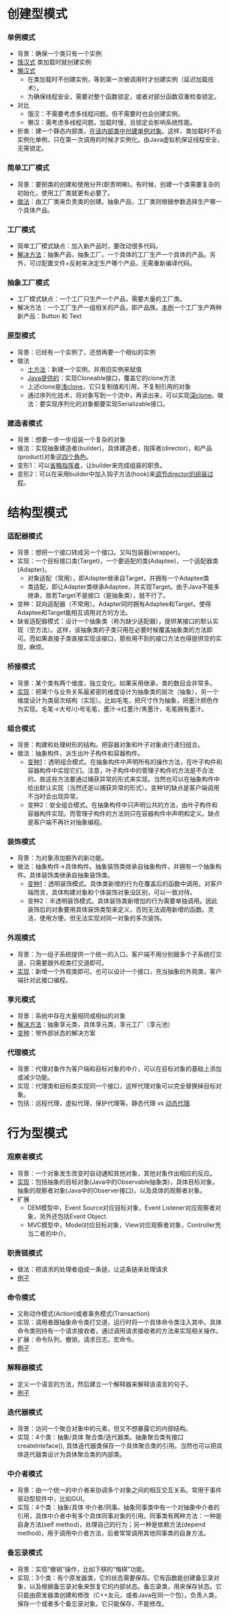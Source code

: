 # 创建型模式

### 单例模式
* 背景：确保一个类只有一个实例
* [饿汉式](https://github.com/y0711/design-patterns/blob/master/Singleton2.java)
类加载时就创建实例
* [懒汉式](https://github.com/y0711/design-patterns/blob/master/Singleton.java)
  * 在类加载时不创建实例，等到第一次被调用时才创建实例（延迟加载技术）。
  * 为确保线程安全，需要对整个函数锁定，或者对部分函数双重检查锁定。
* 对比
  * 饿汉：不需要考虑多线程问题。但不需要时也会创建实例。
  * 懒汉：需考虑多线程问题。加载时慢，且锁定会影响系统性能。
* 折衷：建一个静态内部类，[在该内部类中创建单例对象](https://github.com/y0711/design-patterns/blob/master/Singleton3.java)。这样，类加载时不会实例化单例，只在第一次调用的时候才实例化。由Java虚拟机保证线程安全，无需锁定。

### 简单工厂模式
* 背景：要把类的创建和使用分开(职责明晰)。有时候，创建一个类需要复杂的初始化，使用工厂类就更有必要了。
* [做法](https://github.com/y0711/design-patterns/blob/master/SimpleFactory.java)：由工厂类来负责类的创建。抽象产品，工厂类则根据参数选择生产哪一个具体产品。

### 工厂模式
* 简单工厂模式缺点：加入新产品时，要改动很多代码。
* [解决方法](https://github.com/y0711/design-patterns/blob/master/Factory.java)：抽象产品，抽象工厂。一个具体的工厂生产一个具体的产品。另外，可过配置文件+反射来决定生产哪个产品，无需重新编译代码。

### 抽象工厂模式
* 工厂模式缺点：一个工厂只生产一个产品，需要大量的工厂类。
* 解决方法：一个工厂生产一组相关的产品，即产品族。[本例](https://github.com/y0711/design-patterns/blob/master/AbstractFactory.java)一个工厂生产两种新产品：Button 和 Text

### 原型模式
* 背景：已经有一个实例了，还想再要一个相似的实例
* 做法
  * [土方法](https://github.com/y0711/design-patterns/blob/master/ProtoType.java)：新建一个实例，并用旧实例来赋值
  * [Java提供的](https://github.com/y0711/design-patterns/blob/master/ProtoType2.java)：实现Cloneable接口，覆盖它的clone方法
  * 上述clone是[浅clone](https://github.com/y0711/design-patterns/blob/master/ProtoType3.java)，它只复制值和引用，不复制引用的对象
  * 通过序列化技术，将对象写到一个流中，再读出来，可以实现[深clone](https://github.com/y0711/design-patterns/blob/master/ProtoType4.java)。做法：要实现序列化的对象都要实现Serializable接口。

### 建造者模式
* 背景：想要一步一步组装一个复杂的对象
* 做法：实现抽象建造者(builder)，具体建造者，指挥者(director)，和产品(product)对象这[四个角色](https://github.com/y0711/design-patterns/blob/master/Builder.java)。
* 变形1：可以[省略指挥者](https://github.com/y0711/design-patterns/blob/master/Builder2.java)，让builder来完成组装的职责。
* 变形2：可以在采用builder中加入钩子方法(hook)来[调节director的组装过程](https://github.com/y0711/design-patterns/blob/master/Builder3.java)。

# 结构型模式

### 适配器模式
* 背景：想把一个接口转成另一个接口。又叫包装器(wrapper)。
* 实现：一个目标接口类(Target)，一个要适配的类(Adaptee)，一个适配器类(Adapter)。
  * 对象适配（常用），即Adapter继承自Target，并拥有一个Adaptee类
  * 类适配，即让Adapter类继承Adaptee，并实现Target。由于Java不能多继承，故若Target不是接口（是抽象类），就不行了。
* 变种：双向适配器（不常用）。Adapter同时拥有Adaptee和Target，使得Adaptee和Target能相互调用对方的方法。
* 缺省适配器模式：设计一个抽象类（称为缺少适配器），提供某接口的默认实现（空方法）。这样，该抽象类的子类只用在必要时候覆盖抽象类的方法即可。而如果直接子类直接实现该接口，那些用不到的接口方法也得提供空的实现，麻烦。

### 桥接模式
* 背景：某个类有两个维度，独立变化。如果采用继承，类的数目会非常多。
* [实现](https://github.com/y0711/design-patterns/blob/master/Bridge.java)：把某个与业务关系最紧密的维度设计为抽象类的层次（抽象），另一个维度设计为类层次结构（实现）。比如毛笔，把尺寸作为抽象，把墨汁颜色作为实现。毛笔->大号/小号毛笔，墨汁->红墨汁/黑墨汁，毛笔拥有墨汁。

### 组合模式
* 背景：构建和处理树形的结构。把容器对象和叶子对象进行递归组合。
* 做法：抽象构件，派生出叶子构件和容器构件。
  * [变种1](https://github.com/y0711/design-patterns/blob/master/Composite.java)：透明组合模式。在抽象构件中声明所有的操作方法，在叶子构件和容器构件中实现它们。注意，叶子构件中的管理子构件的方法是不合法的，故这些方法要通过捕获异常的形式来实现。当然也可以在抽象构件中给出默认实现（当然还是以捕获异常的形式）。变种1的缺点是客户端调用不当时会出现异常。
  * 变种2：安全组合模式。在抽象构件中只声明公共的方法，由叶子构件和容器构件实现。而管理子构件的方法则只在容器构件中声明和定义。缺点是客户端不再针对抽象编程。

### 装饰模式
* 背景：为对象添加额外的新功能。
* 做法：抽象构件->具体构件。抽象装饰类继承自抽象构件，并拥有一个抽象构件。具体装饰类继承自抽象装饰类。
  * [变种1](https://github.com/y0711/design-patterns/blob/master/Decorator.java)：透明装饰模式。具体类新增的行为在覆盖后的函数中调用。对客户端而言，具体构建对象和个体装饰对象没区别，可以一致对待。
  * 变种2：半透明装饰模式。具体装饰类新增加的行为需要单独调用。因此装饰后的对象要用具体装饰类型来定义，否则无法调用新增的函数。灵活，使用方便，但无法实现对同一对象的多次装饰。
  
### 外观模式
* 背景：为一组子系统提供一个统一的入口。客户端不用分别跟多个子系统打交道，只需要跟外观类打交道即可。
* [实现](https://github.com/y0711/design-patterns/blob/master/Facade.java)：新增一个外观类即可。也可以设计一个接口，充当抽象的外观类，客户端针对此接口编程。

### 享元模式
* 背景：系统中存在大量相同或相似的对象
* [解决方法](https://github.com/y0711/design-patterns/commit/4944d06e74108c1d7a129be28718cb8a74a3a4fc)：抽象享元类，具体享元类，享元工厂（享元池）
* [变种](https://github.com/y0711/design-patterns/commit/e246c32365bb23cb146909ba7b966ad12ad886f6)：带外部状态的解决方案

### 代理模式
* 背景：代理对象作为客户端和目标对象的中介，可以在目标对象的基础上添加或减少功能。
* 实现：代理类和目标类实现同一个接口，这样代理对象可以完全替换掉目标对象。
* 包括：远程代理，虚拟代理，保护代理等。静态代理 vs [动态代理](https://github.com/y0711/design-patterns/blob/master/DynamicProxy.java).

# 行为型模式

### 观察者模式
* 背景：一个对象发生改变时自动通知其他对象，其他对象作出相应的反应。
* [实现](https://github.com/y0711/design-patterns/blob/master/ObserverPattern.java)：包括抽象的目标对象(Java中的Observable抽象类)，具体目标对象，抽象的观察者对象(Java中的Observer接口)，以及具体的观察者对象。
* 扩展
  * DEM模型中，Event Source对应目标对象，Event Listener对应观察者对象，另外还包括Event Object.
  * MVC模型中，Model对应目标对象，View对应观察者对象，Controller充当二者的中介。
  
### 职责链模式
* 做法：把请求的处理者组成一条链，让这条链来处理请求
* [例子](https://github.com/y0711/design-patterns/blob/master/ChainOfResponsibility.java)

### 命令模式
* 又称动作模式(Action)或者事务模式(Transaction)
* 实现：调用者跟抽象命令类打交道，运行时将一个具体命令类注入其中。具体命令类则持有一个请求接收者，通过调用请求接收者的方法来实现相关操作。
* 扩展：命令队列，撤销，请求日志，宏命令。
* [例子](https://github.com/y0711/design-patterns/blob/master/CommandPattern.java)

### 解释器模式
* 定义一个语言的方法，然后建立一个解释器来解释该语言的句子。
* [例子](https://github.com/y0711/design-patterns/blob/master/Interpreter2.java)

### 迭代器模式
* 背景：访问一个聚合对象中的元素，但又不想暴露它的内部结构。
* 实现：4个类：抽象/具体 聚合类/迭代器类。抽象聚合类有接口createInteface(), 具体迭代器类保存一个具体聚合类的引用。当然也可以把具体迭代器类设计为具体聚合类的内部类。

### 中介者模式
* 背景：由一个统一的中介者来协调多个对象之间的相互交互关系。常用于事件驱动型软件中，比如GUI。
* 实现：4个类：抽象/具体 中介者/同事。抽象同事类中有一个对抽象中介者的引用，具体中介者中有多个具体同事对象的引用。同事类有两种方法：一种是自身方法(self method)，处理自己的行为；另一种是依赖方法(depend method)，用于调用中介者方法，后者常常调用其他同事类的自身方法。

### 备忘录模式
* 背景：实现“撤销”操作，比如下棋的“悔棋”功能。
* 实现：3个类：有个原发器类，它的状态需要保存。它有函数能创建备忘录对象，以及根据备忘录对象来恢复它的内部状态。备忘录类，用来保存状态。它只能由原发器类创建和修改（C++友元，或者Java在同一个包）。负责人类，保存一个或者多个备忘录对象。它只能保存，不能修改。

### 
